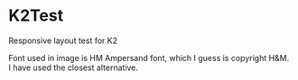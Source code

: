 # K2Test
Responsive layout test for K2

Font used in image is HM Ampersand font, which I guess is copyright H&M. I have used the closest alternative.
